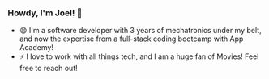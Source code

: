 ### Howdy, I'm Joel! 👋

- 😄 I'm a software developer with 3 years of mechatronics under my belt, and now the expertise from a full-stack coding bootcamp with App Academy!
- ⚡ I love to work with all things tech, and I am a huge fan of Movies! Feel free to reach out!

<!--
**Jabitzen/Jabitzen** is a ✨ _special_ ✨ repository because its `README.md` (this file) appears on your GitHub profile.

Here are some ideas to get you started:

- 😄 I'm a software developer with 3 years of mechatronics under my belt, and now the expertise from a full-stack coding bootcamp with App Academy!
- ⚡ I love to work with all things tech, and I am a huge fan of Movies! Feel free to reach out!
-->
